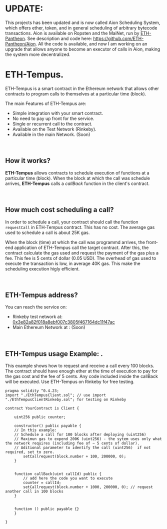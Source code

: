 # UPDATE:

This projects has been updated and is now called Aion Scheduling System, which offers ether, token, and in general scheduling of arbitrary bytecode transactions. Aion is available on Ropsten and the MaiNet, run by [ETH-Pantheon](https://aion.ethpantheon.com/). See description and code here: https://github.com/ETH-Pantheon/Aion. All the code is available, and now I am working on an upgrade that allows anyone to become an executor of calls in Aion, making the system more decentralized.

# ETH-Tempus.
ETH-Tempus is a smart contract in the Ethereum network that allows other contracts to program calls to themselves at a particular time (block).

The  main Features of ETH-Tempus are:


* Simple integration with your smart contract.
* No need to pay up front for the service. 
* Single or recurrent call to the contract.
* Available on the Test Network (Rinkeby).
* Available in the main Network. (Soon)
<br><br><br>


## How it works?
**ETH-Tempus** allows contracts to schedule execution of functions at a particular time (block). When the block at which the call was schedule arrives, **ETH-Tempus** calls a *callBack* function in the client's contract.
<br><br><br>


## How much cost scheduling a call?
In order to schedule a call, your contract should call the function `requestCall` in ETH-Tempus contract. This has no cost. The average gas used to schedule a call is about 25K gas. 

When the block (time) at which the call was programmd arrives, the front-end application of ETH-Tempus call the target contract. After this, the contract calculate the gas used and request the payment of the gas plus a fee. This fee is 5 cents of dollar (0.05 USD). The overhead of gas used to execute the transaction is low, in average 40K gas. This make the scheduling execution higly efficient.
<br><br><br>


## ETH-Tempus address?
You can reach the service on:
* Rinkeby test network at: [0x3e82a82f018a8ebf007c3805f467164dc11f47ac](https://rinkeby.etherscan.io/address/0x3e82a82f018a8ebf007c3805f467164dc11f47ac)
* Main Ethereum Network at : (Soon)
<br><br><br>


## ETH-Tempus usage Example: .

This example shows how to request and receive a call every 100 blocks. The contract should have enough ether at the time of execution to pay for the gas cost and the fee of 5 cents. Any code included inside the callBack will be executed. Use ETH-Tempus on Rinkeby for free testing.


``` solidity
pragma solidity ^0.4.23; 
import "./EthTempusClient.sol"; // use import "./EthTempusClientRinkeby.sol"; for testing on Rinkeby

contract YourContract is Client {
    
    uint256 public counter;

    constructor() public payable {
    // In this example:
    // Schedule a call for 100 blocks after deploying (uint256)
    // Maximun gas to expend 200K (uint256) - the sytem uses only what the network requires (including fee of ~ 5 cents of dollar).
    // Aditional parameter to identify the call (uint256)  if not required, set to zero.  
        setCallrequest(block.number + 100, 200000, 0);    
    }

    
    function callBack(uint callId) public {
        // add here the code you want to execute
        counter = callId; 
        setCallrequest(block.number + 1000, 200000, 0); // request another call in 100 blocks
    }

    
    function () public payable {}
    }

}


```

